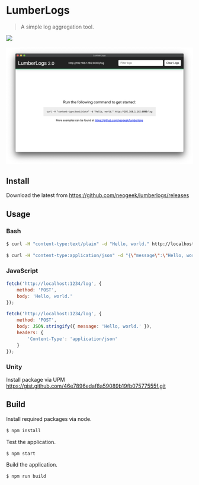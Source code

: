 # LumberLogs

> A simple log aggregation tool.

[![](https://img.shields.io/badge/Trello-Board-blue.svg)](https://trello.com/b/BIqhJuLP/lumberlogs)

<img src="screenshot.png" width="800">

## Install

Download the latest from <https://github.com/neogeek/lumberlogs/releases>

## Usage

### Bash

```bash
$ curl -H "content-type:text/plain" -d "Hello, world." http://localhost:1234/log
```

```bash
$ curl -H "content-type:application/json" -d "{\"message\":\"Hello, world.\"}" http://localhost:1234/log
```

### JavaScript

```javascript
fetch('http://localhost:1234/log', {
    method: 'POST',
    body: 'Hello, world.'
});
```

```javascript
fetch('http://localhost:1234/log', {
    method: 'POST',
    body: JSON.stringify({ message: 'Hello, world.' }),
    headers: {
        'Content-Type': 'application/json'
    }
});
```

### Unity

Install package via UPM <https://gist.github.com/46e7896edaf8a59089b19fb07577555f.git>

## Build

Install required packages via node.

```bash
$ npm install
```

Test the application.

```bash
$ npm start
```

Build the application.

```bash
$ npm run build
```
